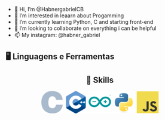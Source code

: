 - 👋 Hi, I’m @HabnergabrielCB
- 👀 I’m interested in leaarn about Progamming
- 🌱 I’m currently learning Python, C and starting front-end
- 💞️ I’m looking to collaborate on everything i can be helpful
- 📫 My instagram: @habner_gabriel

## 🖥️ Linguagens e Ferramentas

<h2 align="center">🚀 Skills</h2>

<p align="center">
  <!-- C -->
  <img src="https://raw.githubusercontent.com/devicons/devicon/master/icons/c/c-original.svg" alt="C" title="C" width="60" height="60" />

  <!-- C++ -->
  <img src="https://raw.githubusercontent.com/devicons/devicon/master/icons/cplusplus/cplusplus-original.svg" alt="C++" title="C++" width="60" height="60" />

  <!-- Arduino -->
  <img src="https://raw.githubusercontent.com/devicons/devicon/master/icons/arduino/arduino-original.svg" alt="Arduino" title="Arduino" width="60" height="60" />

  <!-- Python -->
  <img src="https://raw.githubusercontent.com/devicons/devicon/master/icons/python/python-original.svg" alt="Python" title="Python" width="60" height="60" />

  <!-- JavaScript -->
  <img src="https://raw.githubusercontent.com/devicons/devicon/master/icons/javascript/javascript-original.svg" alt="JavaScript" title="JavaScript" width="60" height="60" />
</p>



